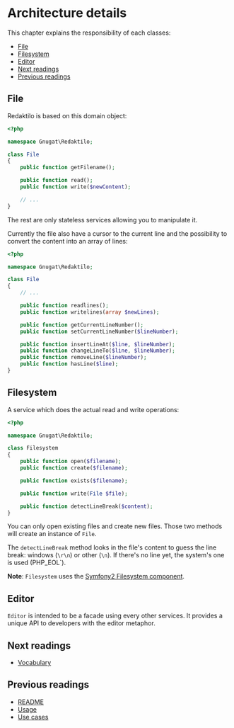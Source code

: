 # Architecture details

This chapter explains the responsibility of each classes:

* [File](#file)
* [Filesystem](#filesystem)
* [Editor](#editor)
* [Next readings](#next-readings)
* [Previous readings](#previous-readings)

## File

Redaktilo is based on this domain object:

```php
<?php

namespace Gnugat\Redaktilo;

class File
{
    public function getFilename();

    public function read();
    public function write($newContent);

    // ...
}
```

The rest are only stateless services allowing you to manipulate it.

Currently the file also have a cursor to the current line and the possibility
to convert the content into an array of lines:

```php
<?php

namespace Gnugat\Redaktilo;

class File
{
    // ...

    public function readlines();
    public function writelines(array $newLines);

    public function getCurrentLineNumber();
    public function setCurrentLineNumber($lineNumber);

    public function insertLineAt($line, $lineNumber);
    public function changeLineTo($line, $lineNumber);
    public function removeLine($lineNumber);
    public function hasLine($line);
}
```

## Filesystem

A service which does the actual read and write operations:

```php
<?php

namespace Gnugat\Redaktilo;

class Filesystem
{
    public function open($filename);
    public function create($filename);

    public function exists($filename);

    public function write(File $file);

    public function detectLineBreak($content);
}
```

You can only open existing files and create new files. Those two methods will
create an instance of `File`.

The `detectLineBreak` method looks in the file's content to guess the line
break: windows (`\r\n`) or other (`\n`).
If there's no line yet, the system's one is used (PHP_EOL`).

**Note**: `Filesystem` uses the
[Symfony2 Filesystem component](http://symfony.com/doc/current/components/filesystem.html).

## Editor

`Editor` is intended to be a facade using every other services. It provides a
unique API to developers with the editor metaphor.

## Next readings

* [Vocabulary](04-vocabulary.md)

## Previous readings

* [README](../README.md)
* [Usage](doc/01-usage.md)
* [Use cases](doc/02-use-cases.md)
